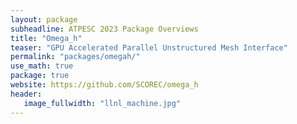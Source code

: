 ```yaml
---
layout: package
subheadline: ATPESC 2023 Package Overviews
title: "Omega_h"
teaser: "GPU Accelerated Parallel Unstructured Mesh Interface"
permalink: "packages/omegah/"
use_math: true
package: true
website: https://github.com/SCOREC/omega_h
header:
   image_fullwidth: "llnl_machine.jpg"
---
```

